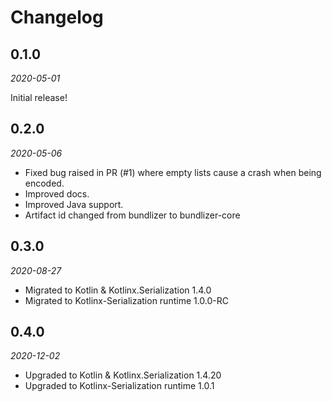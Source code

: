 Changelog
=========

0.1.0
-----

_2020-05-01_

Initial release!

0.2.0
-----

_2020-05-06_

- Fixed bug raised in PR (#1) where empty lists cause a crash when being encoded.
- Improved docs.
- Improved Java support.
- Artifact id changed from bundlizer to bundlizer-core

0.3.0
-----

_2020-08-27_

- Migrated to Kotlin & Kotlinx.Serialization 1.4.0
- Migrated to Kotlinx-Serialization runtime 1.0.0-RC

0.4.0
-----

_2020-12-02_

- Upgraded to Kotlin & Kotlinx.Serialization 1.4.20
- Upgraded to Kotlinx-Serialization runtime 1.0.1
